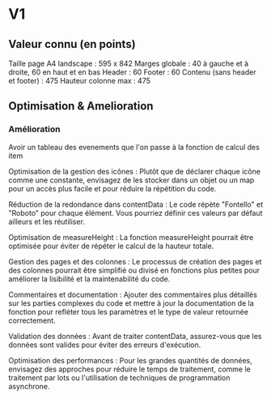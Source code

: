# V1 

## Valeur connu (en points)

Taille page A4 landscape : 595 x 842 
Marges globale : 40 à gauche et à droite, 60 en haut et en bas 
Header : 60 
Footer : 60
Contenu (sans header et footer) : 475
Hauteur colonne max : 475


## Optimisation & Amelioration 

### Amélioration 

Avoir un tableau des evenements que l'on passe à la fonction de calcul des item

Optimisation de la gestion des icônes : Plutôt que de déclarer chaque icône comme une constante,
 envisagez de les stocker dans un objet ou un map pour un accès plus facile et pour réduire la répétition du code.


Réduction de la redondance dans contentData : Le code répète "Fontello" et "Roboto" pour chaque élément. 
Vous pourriez définir ces valeurs par défaut ailleurs et les réutiliser.

Optimisation de measureHeight : La fonction measureHeight pourrait être optimisée pour éviter de répéter le calcul de la hauteur totale. 

Gestion des pages et des colonnes : Le processus de création des pages et des colonnes pourrait être simplifié ou divisé en fonctions plus petites
pour améliorer la lisibilité et la maintenabilité du code.

Commentaires et documentation : Ajouter des commentaires plus détaillés sur les parties complexes du code et mettre à jour la documentation de la fonction pour refléter tous les paramètres et le type de valeur retournée correctement.

Validation des données : Avant de traiter contentData, assurez-vous que les données sont valides pour éviter des erreurs d'exécution.

Optimisation des performances : Pour les grandes quantités de données, envisagez des approches pour réduire le temps de traitement, comme le traitement par lots ou l'utilisation de techniques de programmation asynchrone.